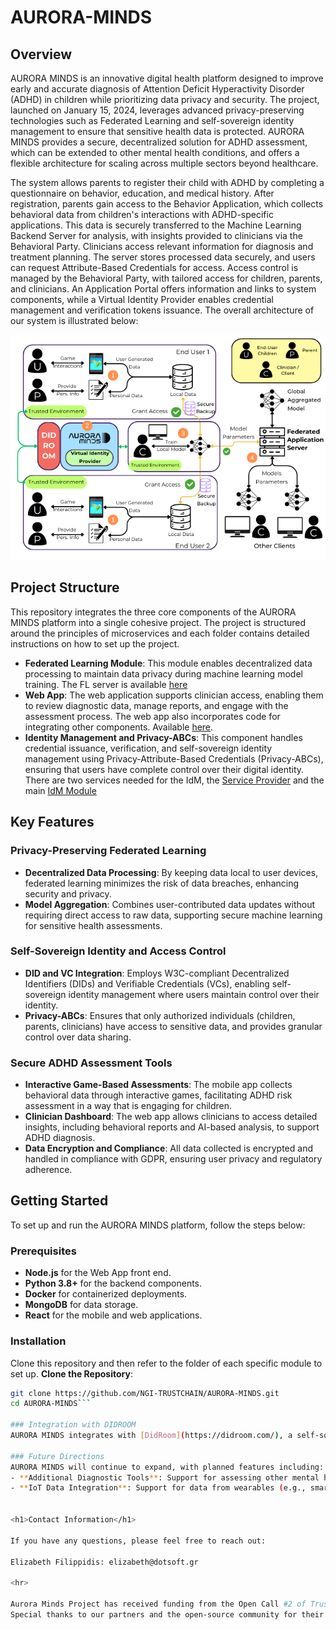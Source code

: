 # AURORA-MINDS

## Overview
AURORA MINDS is an innovative digital health platform designed to improve early and accurate diagnosis of Attention Deficit Hyperactivity Disorder (ADHD) in children while prioritizing data privacy and security. The project, launched on January 15, 2024, leverages advanced privacy-preserving technologies such as Federated Learning and self-sovereign identity management to ensure that sensitive health data is protected. AURORA MINDS provides a secure, decentralized solution for ADHD assessment, which can be extended to other mental health conditions, and offers a flexible architecture for scaling across multiple sectors beyond healthcare.

The system allows parents to register their child with ADHD by completing a questionnaire on behavior, education, and medical history. After registration, parents gain access to the Behavior Application, which collects behavioral data from children's interactions with ADHD-specific applications. This data is securely transferred to the Machine Learning Backend Server for analysis, with insights provided to clinicians via the Behavioral Party. Clinicians access relevant information for diagnosis and treatment planning. The server stores processed data securely, and users can request Attribute-Based Credentials for access. Access control is managed by the Behavioral Party, with tailored access for children, parents, and clinicians. An Application Portal offers information and links to system components, while a Virtual Identity Provider enables credential management and verification tokens issuance. The overall architecture of our system is illustrated below:

![image](https://github.com/NGI-TRUSTCHAIN/AURORA-MINDS/blob/main/figures/AURORA%20MINDS%20(1).png)

## Project Structure

This repository integrates the three core components of the AURORA MINDS platform into a single cohesive project. The project is structured around the principles of microservices and each folder contains detailed instructions on how to set up the project.

- **Federated Learning Module**: This module enables decentralized data processing to maintain data privacy during machine learning model training. The FL server is available [here](https://github.com/NGI-TRUSTCHAIN/AURORA-MINDS/tree/main/FedAurora-FL%20Server)
- **Web App**: The web application supports clinician access, enabling them to review diagnostic data, manage reports, and engage with the assessment process. The web app also incorporates code for integrating other components. Available [here](https://github.com/NGI-TRUSTCHAIN/AURORA-MINDS/tree/main/AURORA-MINDS-Web-app).
- **Identity Management and Privacy-ABCs**: This component handles credential issuance, verification, and self-sovereign identity management using Privacy-Attribute-Based Credentials (Privacy-ABCs), ensuring that users have complete control over their digital identity. There are two services needed for the IdM, the [Service Provider](https://github.com/NGI-TRUSTCHAIN/AURORA-MINDS/tree/main/AuroraMinds-Service-Provider-IDM) and the main [IdM Module](https://github.com/NGI-TRUSTCHAIN/AURORA-MINDS/tree/main/AuroraMinds-IDM-Master)

## Key Features

### Privacy-Preserving Federated Learning
- **Decentralized Data Processing**: By keeping data local to user devices, federated learning minimizes the risk of data breaches, enhancing security and privacy.
- **Model Aggregation**: Combines user-contributed data updates without requiring direct access to raw data, supporting secure machine learning for sensitive health assessments.

### Self-Sovereign Identity and Access Control
- **DID and VC Integration**: Employs W3C-compliant Decentralized Identifiers (DIDs) and Verifiable Credentials (VCs), enabling self-sovereign identity management where users maintain control over their identity.
- **Privacy-ABCs**: Ensures that only authorized individuals (children, parents, clinicians) have access to sensitive data, and provides granular control over data sharing.

### Secure ADHD Assessment Tools
- **Interactive Game-Based Assessments**: The mobile app collects behavioral data through interactive games, facilitating ADHD risk assessment in a way that is engaging for children.
- **Clinician Dashboard**: The web app allows clinicians to access detailed insights, including behavioral reports and AI-based analysis, to support ADHD diagnosis.
- **Data Encryption and Compliance**: All data collected is encrypted and handled in compliance with GDPR, ensuring user privacy and regulatory adherence.

## Getting Started

To set up and run the AURORA MINDS platform, follow the steps below:

### Prerequisites
- **Node.js** for the Web App front end.
- **Python 3.8+** for the backend components.
- **Docker** for containerized deployments.
- **MongoDB** for data storage.
- **React** for the mobile and web applications.
  
### Installation
Clone this repository and then refer to the folder of each specific module to set up.
**Clone the Repository**:
   ```bash
   git clone https://github.com/NGI-TRUSTCHAIN/AURORA-MINDS.git
   cd AURORA-MINDS```

### Integration with DIDROOM
AURORA MINDS integrates with [DidRoom](https://didroom.com/), a self-sovereign identity (SSI) wallet, to facilitate secure and decentralized identity management for the mobile app. This allows users to manage their digital identity independently, aligning with the European Digital Identity (eIDAS 2.0) framework.

### Future Directions
AURORA MINDS will continue to expand, with planned features including:
- **Additional Diagnostic Tools**: Support for assessing other mental health conditions, such as autism and learning disabilities.
- **IoT Data Integration**: Support for data from wearables (e.g., smartwatches) and external sensors (e.g., cameras) to enhance assessment accuracy.


<h1>Contact Information</h1>

If you have any questions, please feel free to reach out:

 Elizabeth Filippidis: elizabeth@dotsoft.gr

<hr> 

Aurora Minds Project has received funding from the Open Call #2 of TrustChain project: https://trustchain.ngi.eu/trustchain-open-call-2-results-funding-15-new-projects-to-build-the-next-generation-internet/ 
Special thanks to our partners and the open-source community for their support.
 
